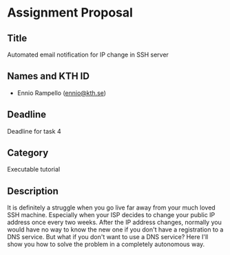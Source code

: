 # Assignment Proposal

## Title

Automated email notification for IP change in SSH server

## Names and KTH ID

- Ennio Rampello (ennio@kth.se)

## Deadline

Deadline for task 4

## Category

Executable tutorial

## Description

It is definitely a struggle when you go live far away from your much loved SSH machine. Especially when your ISP decides to change your public IP address once every two weeks. After the IP address changes, normally you would have no way to know the new one if you don't have a registration to a DNS service. But what if you don't want to use a DNS service? Here I'll show you how to solve the problem in a completely autonomous way.
